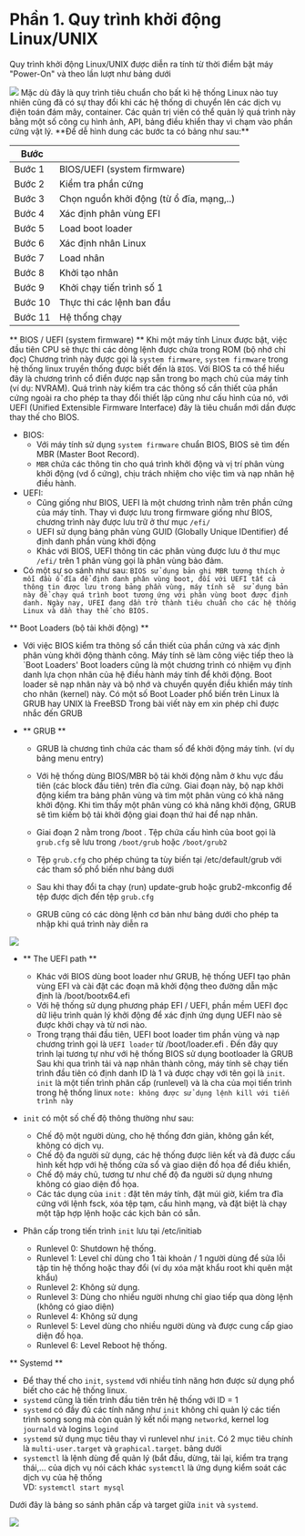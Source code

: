 # Phần 1. Quy trình khởi động Linux/UNIX
 Quy trình khởi động Linux/UNIX được diễn ra tính từ thời điểm bật máy "Power-On" và theo lần lượt như bảng dưới
 
 <img src="https://imgur.com/XjpWlE0.jpg">
 Mặc dù đây là quy trình tiêu chuẩn cho bất kì hệ thống Linux nào tuy nhiên cũng đã có sự thay đổi khi các hệ thống di chuyển lên các dịch vụ điện toán đám mây, container. Các quản trị viên có thể quản lý quá trình này bằng một số công cụ hình ảnh, API, bảng điều khiển thay vì chạm vào phần cứng vật lý.
 **Để dễ hình dung các bước ta có bảng như sau:**
 
  |Bước|   |
  | --- | --- |
  | Bước 1 | BIOS/UEFI (system firmware) |
  | Bước 2 | Kiểm tra phần cứng |
  | Bước 3 | Chọn nguồn khởi động (từ ổ đĩa, mạng,..) |
  | Bước 4 | Xác định phân vùng EFI |
  | Bước 5 | Load boot loader |
  | Bước 6 | Xác định nhân Linux |
  | Bước 7 | Load nhân |
  | Bước 8 | Khởi tạo nhân |
  | Bước 9 | Khởi chạy tiến trình số 1 |
  | Bước 10 | Thực thi các lệnh ban đầu |
  | Bước 11 | Hệ thống chạy |
  
   
 ** BIOS / UEFI (system firmware) **
 Khi một máy tính Linux được bật, việc đầu tiên CPU sẽ thực thi các dòng lệnh được chứa trong ROM (bộ nhớ chỉ đọc)
 Chương trình này được gọi là `system firmware`, `system firmware` trong hệ thống linux truyền thống được biết đến là `BIOS`.
 Với BIOS ta có thể hiểu đây là chương trình cổ điển được nạp sẵn trong bo mạch chủ của máy tính (ví dụ: NVRAM).
 Quá trình này kiểm tra các thông số cần thiết của phần cứng ngoài ra cho phép ta thay đổi thiết lập cũng như cấu hình của nó, với UEFI (Unified Extensible Firmware Interface) đây là tiêu chuẩn mới dần được thay thế cho BIOS.
 
- BIOS: 
  + Với máy tính sử dụng `system firmware` chuẩn BIOS, BIOS sẽ tìm đến MBR (Master Boot Record).
  + `MBR` chứa các thông tin cho quá trình khởi động và vị trí phân vùng khởi động (vd ổ cứng), chịu trách nhiệm cho việc tìm và nạp nhân hệ điều hành.
- UEFI:
  + Cũng giống như BIOS, UEFI là một chương trình nằm trên phần cứng của máy tính. Thay vì được lưu trong firmware giống như BIOS, chương trình này được lưu trữ ở thư mục `/efi/`
  + UEFI sử dụng bảng phân vùng GUID (Globally Unique IDentifier) để định danh phần vùng khởi động
  + Khác với BIOS, UEFI thông tin các phân vùng được lưu ở thư mục `/efi/` trên 1 phân vùng gọi là phân vùng bảo đảm.
- Có một sự so sánh như sau:
`BIOS sử dụng bản ghi MBR tương thích ở mỗi đầu ổ đĩa để định danh phân vùng boot, đối với UEFI tất cả thông tin được lưu trong bảng phần vùng, máy tính sẽ  sử dụng bản này để chạy quá trình boot tương ứng với phân vùng boot được định danh. Ngày nay, UFEI đang dần trở thành tiêu chuẩn cho các hệ thống Linux và dần thay thế cho BIOS.`

** Boot Loaders (bộ tải khởi động) **

- Với việc BIOS kiểm tra thông số cần thiết của phần cứng và xác định phân vùng khởi động thành công.
 Máy tính sẽ làm công việc tiếp theo là `Boot Loaders'
 Boot loaders cũng là một chương trình có nhiệm vụ định danh lựa chọn nhân của hệ điều hành máy tính để khởi động. Boot loader sẽ nạp nhân này và bộ nhớ và chuyển quyền điều khiển máy tính cho nhân (kernel) này.
 Có một số Boot Loader phổ biến trên Linux là GRUB hay UNIX là FreeBSD
 Trong bài viết này em xin phép chỉ được nhắc đến GRUB
 
- ** GRUB **
  + GRUB là chương tình chứa các tham số để khởi động máy tính. (ví dụ bảng menu entry)
  + Với hệ thống dùng BIOS/MBR bộ tải khởi động nằm ở khu vực đầu tiên (các block đầu tiên) trên đĩa cứng. Giai đoạn này, bộ nạp khởi động kiểm tra bảng phân vùng và tìm một phân vùng có khả năng khởi động. Khi tìm thấy một phân vùng có khả năng khởi động, GRUB sẽ tìm kiếm bộ tải khởi động giai đoạn thứ hai để nạp nhân.
  + Giai đoạn 2 nằm trong /boot . Tệp chứa cấu hình của boot gọi là `grub.cfg` sẽ lưu trong `/boot/grub` hoặc `/boot/grub2`
  + Tệp `grub.cfg` cho phép chúng ta tùy biến tại /etc/default/grub với các tham số phổ biến như bảng dưới
 
  + Sau khi thay đổi ta chạy (run) update-grub hoặc grub2-mkconfig để tệp được dịch đến tệp `grub.cfg`
 
  + GRUB cũng có các dòng lệnh cơ bản như bảng dưới cho phép ta nhập khi quá trình này diễn ra
 <img src="https://imgur.com/lA7WiAN.jpg">
 
- ** The UEFI path **
  + Khác với BIOS dùng boot loader như GRUB, hệ thống UEFI tạo phân vùng EFI và cài đặt các đoạn mã khởi động theo đường dẫn mặc định là /boot/bootx64.efi
  + Với hệ thống sử dụng phương pháp EFI / UEFI, phần mềm UEFI đọc dữ liệu trình quản lý khởi động để xác định ứng dụng UEFI nào sẽ được khởi chạy và từ nơi nào.
  + Trong trạng thái đầu tiên, UEFI boot loader tìm phần vùng và nạp chương trình gọi là `UEFI loader` từ /boot/loader.efi .  Đến đây quy trình lại tương tự như với hệ thống BIOS sử dụng bootloader là GRUB
Sau khi qua trình tải và nạp nhân thành công, máy tính sẽ chạy tiến trình đầu tiên có định danh ID là 1 và được chạy với tên gọi là `init`. `init` là một tiến trình phân cấp (runlevel) và là cha của mọi tiến trình trong hệ thống linux 
`note: không được sử dụng lệnh kill với tiến trình này`

- `init` có một số chế độ thông thường như sau:
    + Chế độ một người dùng, cho hệ thống đơn giản, không gắn kết, không có dịch vụ.
	+ Chế độ đa người sử dụng, các hệ thống được liên kết và đã được cấu hình kết hợp với hệ thống cửa sổ và giao diện đồ họa để điều khiển,
	+ Chế độ máy chủ, tương tư như chế độ đa người sử dụng nhưng không có giao diện đồ họa.
	+ Các tác dụng của `init` : đặt tên máy tính, đặt múi giờ, kiểm tra đĩa cứng với lệnh fsck, xóa tệp tạm, cấu hình mạng, và đặt biệt là chạy một tập hợp lệnh hoặc các kịch bản có sẵn.
	
- Phân cấp trong tiến trình `init` lưu tại /etc/initiab
  + Runlevel 0: Shutdown hệ thống.
  + Runlevel 1: Level chỉ  dùng cho 1 tài khoản / 1 người dùng để sửa lỗi tập tin hệ thống hoặc thay đổi (ví dụ xóa mật khẩu root khi quên mật khẩu)
  + Runlevel 2: Không sử dụng.
  + Runlevel 3: Dùng cho nhiều người nhưng chỉ giao tiếp qua dòng lệnh (không có giao diện)
  + Runlevel 4: Không sử dụng
  + Runlevel 5: Level dùng cho nhiều người dùng và được cung cấp giao diện đồ họa.
  + Runlevel 6: Level Reboot hệ thống.
	 
** Systemd ** 
- Để thay thế cho `init`, `systemd` với nhiều tính năng hơn được sử dụng phổ biết cho các hệ thống linux.
- `systemd` cũng là tiến trình đầu tiên trên hệ thống với ID = 1
- `systemd` có đầy đủ các tính năng như `init` không chỉ quản lý các tiến trình song song mà còn quản lý kết nối mạng `networkd`, kernel log `journald` và logins `logind`
- `systemd` sử dụng mục tiêu thay vì runlevel như `init`. Có 2 mục tiêu chính là `multi-user.target` và `graphical.target`.
bảng dưới 
- `systemctl` là lệnh dùng để quản lý (bắt đầu, dừng, tải lại, kiểm tra trạng thái,... của dịch vụ nói cách khác `systemctl` là ứng dụng kiểm soát các dịch vụ của hệ thống\
VD: `systemctl start mysql`

Dưới đây là bảng so sánh phân cấp và target giữa `init` và `systemd`.

<img src="https://imgur.com/zIpjznT.jpg">

